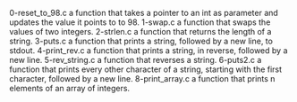 0-reset_to_98.c a function that takes a pointer to an int as parameter and updates the value it points to to 98.
1-swap.c a function that swaps the values of two integers.
2-strlen.c a function that returns the length of a string.
3-puts.c a function that prints a string, followed by a new line, to stdout.
4-print_rev.c a function that prints a string, in reverse, followed by a new line.
5-rev_string.c a function that reverses a string.
6-puts2.c a function that prints every other character of a string, starting with the first character, followed by a new line.
8-print_array.c a function that prints n elements of an array of integers.
